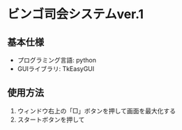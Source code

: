 # ビンゴ司会システムver.1
## 基本仕様
- プログラミング言語: python
- GUIライブラリ: TkEasyGUI

## 使用方法
1. ウィンドウ右上の「□」ボタンを押して画面を最大化する
2. スタートボタンを押して
